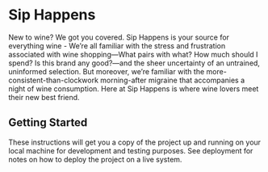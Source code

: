 # Sip Happens

New to wine? We got you covered.  Sip Happens is your source for everything wine - We’re all familiar with the stress and frustration 
associated with wine shopping—What pairs with what? How much should I spend? Is this brand any good?—and the 
sheer uncertainty of an untrained, uninformed selection. But moreover, we’re familiar with the more-consistent-than-clockwork 
morning-after migraine that accompanies a night of wine consumption. Here at Sip Happens is 
 where wine lovers meet their new best friend.

## Getting Started

These instructions will get you a copy of the project up and running on your local machine for development and testing purposes. See deployment for notes on how to deploy the project on a live system.

<!-- ### Prerequisites

Start by installing front and backend dependencies.  While in this directory, run the following commands:

```
yarn install
cd client
yarn install
cd ..
```
After both installations complete, run the following command in your termindal:
yarn start



### Installing

A step by step series of examples that tell you have to get a development env running

Say what the step will be

```
Give the example
```

And repeat

```
until finished
```

End with an example of getting some data out of the system or using it for a little demo




## Built With

* [Dropwizard](http://www.dropwizard.io/1.0.2/docs/) - The web framework used
* [Maven](https://maven.apache.org/) - Dependency Management
* [ROME](https://rometools.github.io/rome/) - Used to generate RSS Feeds

## Contributing

Please read [CONTRIBUTING.md](https://gist.github.com/PurpleBooth/b24679402957c63ec426) for details on our code of conduct, and the process for submitting pull requests to us.

## Versioning

We use [SemVer](http://semver.org/) for versioning. For the versions available, see the [tags on this repository](https://github.com/your/project/tags). 

## Authors

* **Billie Thompson** - *Initial work* - [PurpleBooth](https://github.com/PurpleBooth)

See also the list of [contributors](https://github.com/your/project/contributors) who participated in this project.

## License

This project is licensed under the MIT License - see the [LICENSE.md](LICENSE.md) file for details

## Acknowledgments

* Hat tip to anyone who's code was used
* Inspiration
* etc
 -->